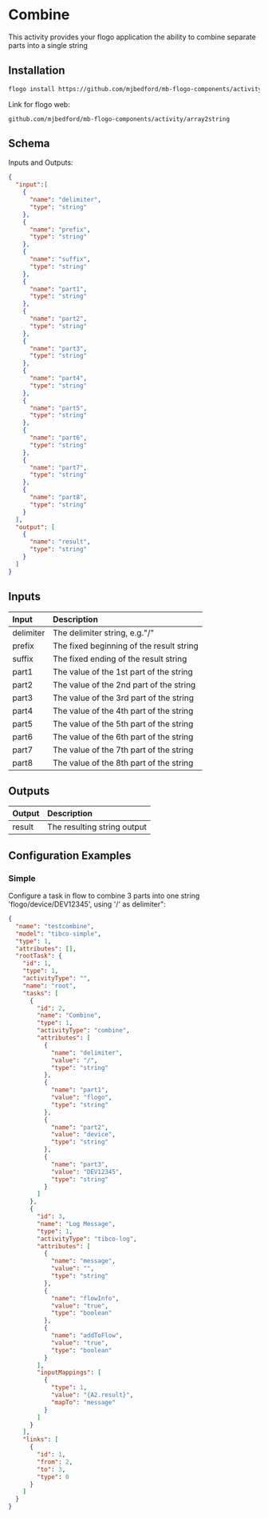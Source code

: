 # Combine
This activity provides your flogo application the ability to combine separate parts into a single string


## Installation

```bash
flogo install https://github.com/mjbedford/mb-flogo-components/activity/array2string
```
Link for flogo web:
```
github.com/mjbedford/mb-flogo-components/activity/array2string

```

## Schema
Inputs and Outputs:

```json
{
  "input":[
    {
      "name": "delimiter",
      "type": "string"
    },
    {
      "name": "prefix",
      "type": "string"
    },
    {
      "name": "suffix",
      "type": "string"
    },
    {
      "name": "part1",
      "type": "string"
    },
    {
      "name": "part2",
      "type": "string"
    },
    {
      "name": "part3",
      "type": "string"
    },
    {
      "name": "part4",
      "type": "string"
    },
    {
      "name": "part5",
      "type": "string"
    },
    {
      "name": "part6",
      "type": "string"
    },
    {
      "name": "part7",
      "type": "string"
    },
    {
      "name": "part8",
      "type": "string"
    }
  ],
  "output": [
    {
      "name": "result",
      "type": "string"
    }
  ]
}
```
## Inputs
| Input   | Description    |
|:----------|:---------------|
| delimiter    | The delimiter string, e.g."/" |
| prefix    | The fixed beginning of the result string  |
| suffix    | The fixed ending of the result string  |
| part1    | The value of the 1st part of the string |
| part2    | The value of the 2nd part of the string |
| part3    | The value of the 3rd part of the string |
| part4    | The value of the 4th part of the string |
| part5    | The value of the 5th part of the string |
| part6    | The value of the 6th part of the string |
| part7    | The value of the 7th part of the string |
| part8    | The value of the 8th part of the string |

## Outputs
| Output   | Description    |
|:----------|:---------------|
| result    | The resulting string output |

## Configuration Examples
### Simple
Configure a task in flow to combine 3 parts into one string 'flogo/device/DEV12345', using '/' as delimiter":

```json
{
  "name": "testcombine",
  "model": "tibco-simple",
  "type": 1,
  "attributes": [],
  "rootTask": {
    "id": 1,
    "type": 1,
    "activityType": "",
    "name": "root",
    "tasks": [
      {
        "id": 2,
        "name": "Combine",
        "type": 1,
        "activityType": "combine",
        "attributes": [
          {
            "name": "delimiter",
            "value": "/",
            "type": "string"
          },
          {
            "name": "part1",
            "value": "flogo",
            "type": "string"
          },
          {
            "name": "part2",
            "value": "device",
            "type": "string"
          },
          {
            "name": "part3",
            "value": "DEV12345",
            "type": "string"
          }
        ]
      },
      {
        "id": 3,
        "name": "Log Message",
        "type": 1,
        "activityType": "tibco-log",
        "attributes": [
          {
            "name": "message",
            "value": "",
            "type": "string"
          },
          {
            "name": "flowInfo",
            "value": "true",
            "type": "boolean"
          },
          {
            "name": "addToFlow",
            "value": "true",
            "type": "boolean"
          }
        ],
        "inputMappings": [
          {
            "type": 1,
            "value": "{A2.result}",
            "mapTo": "message"
          }
        ]
      }
    ],
    "links": [
      {
        "id": 1,
        "from": 2,
        "to": 3,
        "type": 0
      }
    ]
  }
}
```